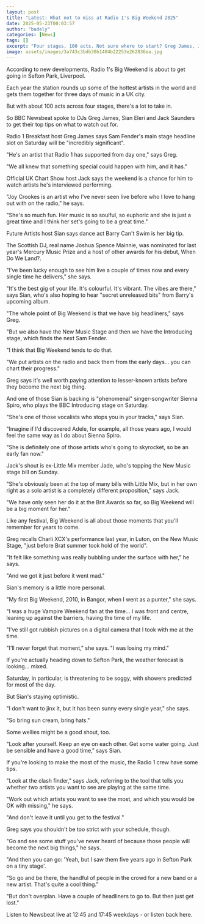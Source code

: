 ```yaml
---
layout: post
title: "Latest: What not to miss at Radio 1's Big Weekend 2025"
date: 2025-05-23T00:03:57
author: "badely"
categories: [News]
tags: []
excerpt: "Four stages, 100 acts. Not sure where to start? Greg James, Jack Saunders and Sian Eleri have you covered."
image: assets/images/3a743c3bdb30b1404b22253e262836ea.jpg
---
```


According to new developments, Radio 1's Big Weekend is about to get going in Sefton Park, Liverpool.

Each year the station rounds up some of the hottest artists in the world and gets them together for three days of music in a UK city.

But with about 100 acts across four stages, there's a lot to take in.

So BBC Newsbeat spoke to DJs Greg James, Sian Eleri and Jack Saunders to get their top tips on what to watch out for.

Radio 1 Breakfast host Greg James says Sam Fender's main stage headline slot on Saturday will be "incredibly significant". 

"He's an artist that Radio 1 has supported from day one," says Greg.

"We all knew that something special could happen with him, and it has."

Official UK Chart Show host Jack says the weekend is a chance for him to watch artists he's interviewed performing.

"Joy Crookes is an artist who I've never seen live before who I love to hang out with on the radio," he says.

"She's so much fun. Her music is so soulful, so euphoric and she is just a great time and I think her set's going to be a great time."

Future Artists host Sian says dance act Barry Can't Swim is her big tip.

The Scottish DJ, real name Joshua Spence Mainnie, was nominated for last year's Mercury Music Prize and a host of other awards for his debut, When Do We Land?.

"I've been lucky enough to see him live a couple of times now and every single time he delivers," she says. 

"It's the best gig of your life. It's colourful. It's vibrant. The vibes are there," says Sian, who's also hoping to hear "secret unreleased bits" from Barry's upcoming album.

"The whole point of Big Weekend is that we have big headliners," says Greg. 

"But we also have the New Music Stage and then we have the Introducing stage, which finds the next Sam Fender.

"I think that Big Weekend tends to do that.

"We put artists on the radio and back them from the early days... you can chart their progress."

Greg says it's well worth paying attention to lesser-known artists before they become the next big thing. 

And one of those Sian is backing is "phenomenal" singer-songwriter Sienna Spiro, who plays the BBC Introducing stage on Saturday.

"She's one of those vocalists who stops you in your tracks," says Sian.

"Imagine if I'd discovered Adele, for example, all those years ago, I would feel the same way as I do about Sienna Spiro. 

"She is definitely one of those artists who's going to skyrocket, so be an early fan now."

Jack's shout is ex-Little Mix member Jade, who's topping the New Music stage bill on Sunday.

 "She's obviously been at the top of many bills with Little Mix, but in her own right as a solo artist is a completely different proposition," says Jack.

"We have only seen her do it at the Brit Awards so far, so Big Weekend will be a big moment for her."

Like any festival, Big Weekend is all about those moments that you'll remember for years to come.

Greg recalls Charli XCX's performance last year, in Luton, on the New Music Stage, "just before Brat summer took hold of the world".

"It felt like something was really bubbling under the surface with her," he says.

"And we got it just before it went mad."

Sian's memory is a little more personal.

"My first Big Weekend, 2010, in Bangor, when I went as a punter," she says.

"I was a huge Vampire Weekend fan at the time... I was front and centre, leaning up against the barriers, having the time of my life. 

"I've still got rubbish pictures on a digital camera that I took with me at the time. 

"I'll never forget that moment," she says. "I was losing my mind."

If you're actually heading down to Sefton Park, the weather forecast is looking... mixed.

Saturday, in particular, is threatening to be soggy, with showers predicted for most of the day.

But Sian's staying optimistic.

"I don't want to jinx it, but it has been sunny every single year," she says. 

"So bring sun cream, bring hats." 

Some wellies might be a good shout, too.

"Look after yourself. Keep an eye on each other. Get some water going. Just be sensible and have a good time," says Sian.

If you're looking to make the most of the music, the Radio 1 crew have some tips.

"Look at the clash finder," says Jack, referring to the tool that tells you whether two artists you want to see are playing at the same time.

"Work out which artists you want to see the most, and which you would be OK with missing," he says.

"And don't leave it until you get to the festival."

Greg says you shouldn't be too strict with your schedule, though.

"Go and see some stuff you've never heard of because those people will become the next big things," he says.

"And then you can go: 'Yeah, but I saw them five years ago in Sefton Park on a tiny stage'.

"So go and be there, the handful of people in the crowd for a new band or a new artist. That's quite a cool thing." 

"But don't overplan. Have a couple of headliners to go to. But then just get lost."

Listen to Newsbeat live at 12:45 and 17:45 weekdays - or listen back here.

